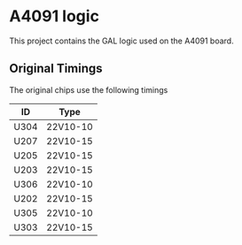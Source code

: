 # A4091 logic

This project contains the GAL logic used on the A4091 board.

## Original Timings

The original chips use the following timings

|  ID  |   Type   |
|------|----------|
| U304 | 22V10-10 |
| U207 | 22V10-15 |
| U205 | 22V10-15 |
| U203 | 22V10-15 |
| U306 | 22V10-10 |
| U202 | 22V10-15 |
| U305 | 22V10-10 |
| U303 | 22V10-15 |

